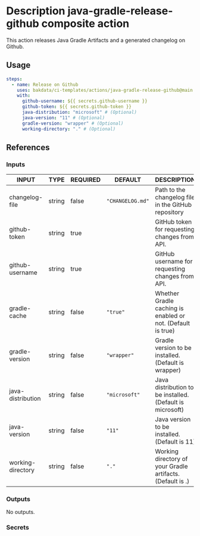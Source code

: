 # Description java-gradle-release-github composite action

This action releases Java Gradle Artifacts and a generated changelog on Github.

## Usage

```yaml
steps:
  - name: Release on Github
    uses: bakdata/ci-templates/actions/java-gradle-release-github@main
    with:
      github-username: ${{ secrets.github-username }}
      github-token: ${{ secrets.github-token }}
      java-distribution: "microsoft" # (Optional)
      java-version: "11" # (Optional)
      gradle-version: "wrapper" # (Optional)
      working-directory: "." # (Optional)
```

## References

### Inputs

<!-- AUTO-DOC-INPUT:START - Do not remove or modify this section -->

| INPUT             | TYPE   | REQUIRED | DEFAULT          | DESCRIPTION                                                 |
| ----------------- | ------ | -------- | ---------------- | ----------------------------------------------------------- |
| changelog-file    | string | false    | `"CHANGELOG.md"` | Path to the changelog file in the GitHub repository         |
| github-token      | string | true     |                  | GitHub token for requesting changes from API.               |
| github-username   | string | true     |                  | GitHub username for requesting changes from API.            |
| gradle-cache      | string | false    | `"true"`         | Whether Gradle caching is enabled or not. (Default is true) |
| gradle-version    | string | false    | `"wrapper"`      | Gradle version to be installed. (Default is wrapper)        |
| java-distribution | string | false    | `"microsoft"`    | Java distribution to be installed. (Default is microsoft)   |
| java-version      | string | false    | `"11"`           | Java version to be installed. (Default is 11)               |
| working-directory | string | false    | `"."`            | Working directory of your Gradle artifacts. (Default is .)  |

<!-- AUTO-DOC-INPUT:END -->

### Outputs

<!-- AUTO-DOC-OUTPUT:START - Do not remove or modify this section -->

No outputs.

<!-- AUTO-DOC-OUTPUT:END -->

### Secrets
